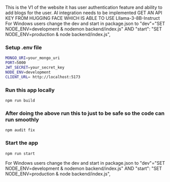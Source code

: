 This is the V1 of the website it has user authentication feature and ability to add blogs for the user.
AI integration needs to be implemented
GET AN API KEY FROM HUGGING FACE WHICH IS ABLE TO USE Lllama-3-8B-Instruct
For Windows users change the dev and start in package.json to "dev"="SET NODE_ENV=development & nodemon backend/index.js" AND 
"start": "SET NODE_ENV=production & node backend/index.js",
### Setup .env file

```bash
MONGO_URI=your_mongo_uri
PORT=5000
JWT_SECRET=your_secret_key
NODE_ENV=development
CLIENT_URL= http://localhost:5173

```

### Run this app locally

```shell
npm run build
```
### After doing the above run this to just to be safe so the code can run smoothly
```shell
npm audit fix
```
### Start the app

```shell
npm run start
```

For Windows users change the dev and start in package.json to "dev"="SET NODE_ENV=development & nodemon backend/index.js" AND "start": "SET NODE_ENV=production & node backend/index.js",

